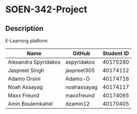 # SOEN-342-Project

## Description
E-Learning platform

| Name | GitHub | Student ID |
|--------| -----| -----------|
| Alexandra Spyridakos | aspyridakos | 40175280 |
| Jaspreet Singh | jaspreet305 | 40174112 |
| Adamo Orsini  | Adamo-O | 40174716 |
| Noah Assayag  | noahassayag | 40174117 |
| Maxx Freund | maxxfreund | 40174065 |
| Amin Boulemkahel | dzamin12 | 40170405 |
